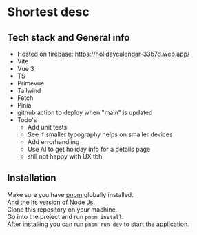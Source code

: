 # Shortest desc

## Tech stack and General info
- Hosted on firebase: https://holidaycalendar-33b7d.web.app/
- Vite
- Vue 3
- TS
- Primevue
- Tailwind
- Fetch
- Pinia
- github action to deploy when "main" is updated
- Todo's
  - Add unit tests
  - See if smaller typography helps on smaller devices
  - Add errorhandling
  - Use AI to get holiday info for a details page
  - still not happy with UX tbh

## Installation
Make sure you have [pnpm](https://pnpm.io/) globally installed.  
And the lts version of [Node Js](https://nodejs.org/en).  
Clone this repository on your machine.  
Go into the project and run `pnpm install`.  
After installing you can run `pnpm run dev` to start the application.  
